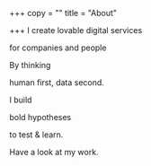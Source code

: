 +++
copy = ""
title = "About"

+++
I create lovable digital services

for companies and people

By thinking

human first, data second.

I build

bold hypotheses

to test & learn.

Have a look at my work.